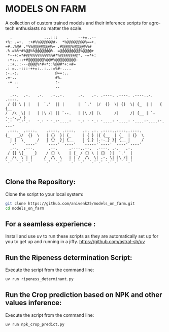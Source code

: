 # MODELS ON FARM 
A collection of custom trained models and their inference scripts for agro-tech enthusiasts no matter the scale.

```
  .              ...:::    .    --+=..--
+%: .=+.  :+#%%@@@@@@#-  *%@@@@@@@@%==+.
=#..%@# .*%%@@@@@@@@%= .#@@@@%@@@@@%%#  
.%.=%%*#%@@%%@@@@@@@%- =@@@@@@@@@%@@@@+ 
 *--+:=*#@@%%%%%%%%%%#*%@@@@@@@@*. -=*+:
 :+:..::+#@@@@@@@%@@#%@@@@@@@@@-        
 .:+..:---@@@@%*#+*::%@@#*+:+#=         
.: =..-:::-++=:..:..:=%#-....           
:-.-:.                @==:..            
.=-..                 #%.               
 -= ..                :-                
     .                ..                

  .--.  .-.   .-.   .-..-.      .-.   .-. .----. .----. .----..-.    .----.   
 / {} \ | |   |  `.'  || |      |  `.'  |/  {}  \| {}  \| {_  | |   { {__        
/  /\  \| |   | |\ /| || `--.   | |\ /| |\      /|     /| {__ | `--..-._} }   
`-'  `-'`-'   `-' ` `-'`----'   `-' ` `-' `----' `----' `----'`----'`----'    
 .---.  .----.    .----. .----.   .-. .-. .----..----..----.                  
{_   _}/  {}  \   | {}  }| {_     | { } |{ {__  | {_  | {}  \                 
  | |  \      /   | {}  }| {__    | {_} |.-._} }| {__ |     /                 
  `-'   `----'    `----' `----'   `-----'`----' `----'`----'                  
  .--.  .---.      .--.     .----..--.  .----. .-.   .-.                      
 / {} \{_   _}    / {} \    | {_ / {} \ | {}  }|  `.'  |                      
/  /\  \ | |     /  /\  \   | | /  /\  \| .-. \| |\ /| |                      
`-'  `-' `-'     `-'  `-'   `-' `-'  `-'`-' `-'`-' ` `-'                      
   
```
## Clone the Repository:
Clone the script to your local system:
```bash
git clone https://github.com/anivenk25/models_on_farm.git
cd models_on_farm
```
## For a seamless experience : 
Install and use uv to run these scripts as they are automatically set up for you to get up and running in a jiffy.
https://github.com/astral-sh/uv

## Run the Ripeness determination Script:
Execute the script from the command line:
```bash
uv run ripeness_determinant.py
```

## Run the Crop prediction based on NPK and other values inference:
Execute the script from the command line:
```bash
uv run npk_crop_predict.py
```
